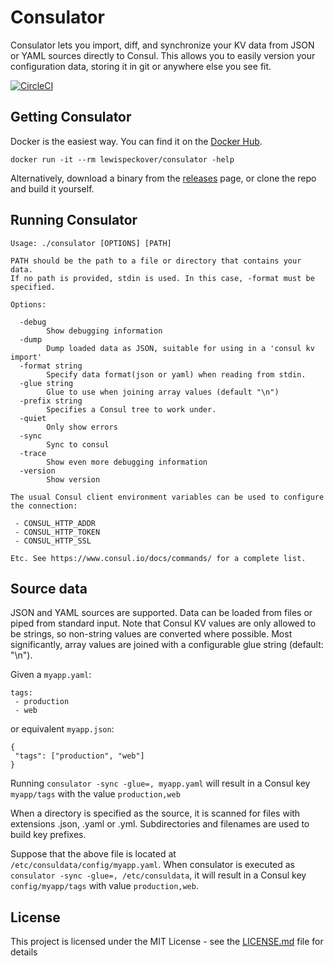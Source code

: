
# Consulator

Consulator lets you import, diff, and synchronize your KV data from JSON or YAML sources directly to Consul. This allows you to easily version your configuration data, storing it in git or anywhere else you see fit.

[![CircleCI](https://circleci.com/gh/lewispeckover/consulator/tree/master.svg?style=shield)](https://circleci.com/gh/lewispeckover/consulator/tree/master)

## Getting Consulator

Docker is the easiest way. You can find it on the [Docker Hub](https://hub.docker.com/r/lewispeckover/consulator/).


```
docker run -it --rm lewispeckover/consulator -help
```

Alternatively, download a binary from the [releases](https://github.com/lewispeckover/consulator/releases/latest) page, or clone the repo and build it yourself.

## Running Consulator

```
Usage: ./consulator [OPTIONS] [PATH]

PATH should be the path to a file or directory that contains your data.
If no path is provided, stdin is used. In this case, -format must be specified.

Options:

  -debug
    	Show debugging information
  -dump
    	Dump loaded data as JSON, suitable for using in a 'consul kv import'
  -format string
    	Specify data format(json or yaml) when reading from stdin.
  -glue string
    	Glue to use when joining array values (default "\n")
  -prefix string
    	Specifies a Consul tree to work under.
  -quiet
    	Only show errors
  -sync
    	Sync to consul
  -trace
    	Show even more debugging information
  -version
    	Show version

The usual Consul client environment variables can be used to configure the connection:

 - CONSUL_HTTP_ADDR
 - CONSUL_HTTP_TOKEN
 - CONSUL_HTTP_SSL

Etc. See https://www.consul.io/docs/commands/ for a complete list.
```


## Source data

JSON and YAML sources are supported. Data can be loaded from files or piped from standard input. Note that Consul KV values are only allowed to be strings, so non-string values are converted where possible. Most significantly, array values are joined with a configurable glue string (default: "\n").

Given a `myapp.yaml`:

```
tags:
 - production
 - web
```
or equivalent `myapp.json`:

```
{ 
 "tags": ["production", "web"]
}
```

Running `consulator -sync -glue=, myapp.yaml` will result in a Consul key `myapp/tags` with the value `production,web`

When a directory is specified as the source, it is scanned for files with extensions .json, .yaml or .yml. Subdirectories and filenames are used to build key prefixes. 

Suppose that the above file is located at `/etc/consuldata/config/myapp.yaml`. When consulator is executed as `consulator -sync -glue=, /etc/consuldata`, it will result in a Consul key `config/myapp/tags` with value `production,web`.

## License

This project is licensed under the MIT License - see the [LICENSE.md](LICENSE.md) file for details

